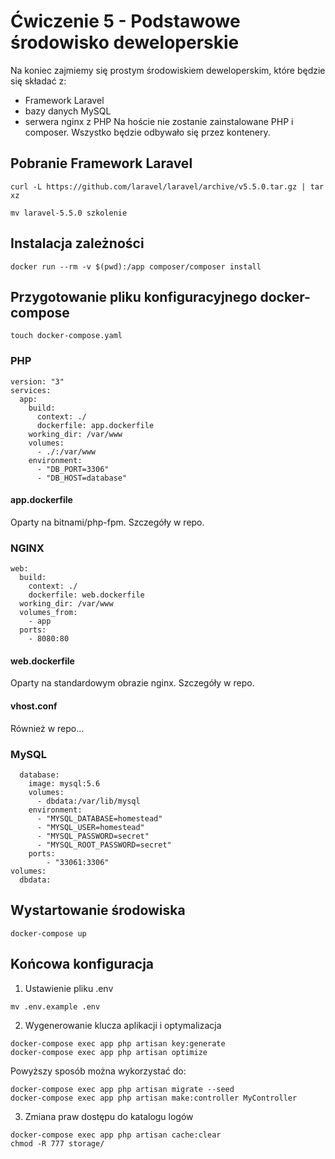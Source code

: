 # Ćwiczenie 5 - Podstawowe środowisko deweloperskie
Na koniec zajmiemy się prostym środowiskiem deweloperskim, które będzie się składać z:
* Framework Laravel
* bazy danych MySQL
* serwera nginx z PHP
Na hoście nie zostanie zainstalowane PHP i composer. Wszystko będzie odbywało się przez kontenery.

## Pobranie Framework Laravel
```
curl -L https://github.com/laravel/laravel/archive/v5.5.0.tar.gz | tar xz
```
```
mv laravel-5.5.0 szkolenie
```

## Instalacja zależności
```
docker run --rm -v $(pwd):/app composer/composer install
```

## Przygotowanie pliku konfiguracyjnego docker-compose 
```
touch docker-compose.yaml
```

### PHP
```
version: "3"
services:
  app:
    build:
      context: ./
      dockerfile: app.dockerfile
    working_dir: /var/www
    volumes:
      - ./:/var/www
    environment:
      - "DB_PORT=3306"
      - "DB_HOST=database"
```

#### app.dockerfile
Oparty na bitnami/php-fpm. Szczegóły w repo.

### NGINX
```
web:
  build:
    context: ./
    dockerfile: web.dockerfile
  working_dir: /var/www
  volumes_from:
    - app
  ports:
    - 8080:80
```
#### web.dockerfile
Oparty na standardowym obrazie nginx. Szczegóły w repo.

#### vhost.conf
Również w repo...

### MySQL
```
  database:
    image: mysql:5.6
    volumes:
      - dbdata:/var/lib/mysql
    environment:
      - "MYSQL_DATABASE=homestead"
      - "MYSQL_USER=homestead"
      - "MYSQL_PASSWORD=secret"
      - "MYSQL_ROOT_PASSWORD=secret"
    ports:
        - "33061:3306"
volumes:
  dbdata:
```

## Wystartowanie środowiska
```
docker-compose up
```

## Końcowa konfiguracja

1. Ustawienie pliku .env
```
mv .env.example .env
```

2. Wygenerowanie klucza aplikacji i optymalizacja
```
docker-compose exec app php artisan key:generate
docker-compose exec app php artisan optimize
```

Powyższy sposób można wykorzystać do:
```
docker-compose exec app php artisan migrate --seed
docker-compose exec app php artisan make:controller MyController
```

3. Zmiana praw dostępu do katalogu logów
```
docker-compose exec app php artisan cache:clear 
chmod -R 777 storage/
```